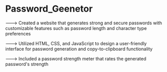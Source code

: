 # Password_Geenetor

---> Created a website that generates strong and secure passwords with
     customizable features such as password length and character type
     preferences
    
---> Utilized HTML, CSS, and JavaScript to design a user-friendly interface
     for password generation and copy-to-clipboard functionality
    
---> Included a password strength meter that rates the generated
     password's strength
